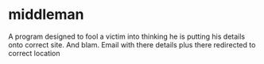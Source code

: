 # middleman
A program designed to fool a victim into thinking he is putting his details onto correct site. And blam. Email with there details plus there redirected to correct location
